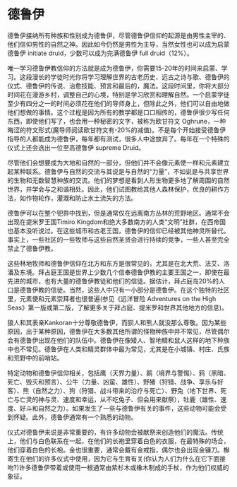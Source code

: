 # 德鲁伊

德鲁伊接纳所有种族和性别成为德鲁伊，尽管德鲁伊信仰的起源是由男性主宰的、他们信仰男性的自然之神。因此如今仍然是男性为主导，当然女性也可以成为启蒙德鲁伊
initiate druid，少数可以成为完满德鲁伊 full druid（12%）。

唯一学习德鲁伊教信仰的方法就是成为德鲁伊，你需要15-20年的时间来启蒙、学习。这段漫长的学徒时光你将学习理解世界的古老历史、远古之诗与歌、德鲁伊的仪式、德鲁伊的传说、治愈技能、预言和最后的，魔法。这段时间里，你将大部分时间花在漫游乡村，调整自己的心境，特别是学习欣赏和理解自然。一个启蒙学徒至少有四分之一的时间必须花在他们的导师身上，但除此之外，他们可以自由地做他们想做的事情。这个过程是因为所有的教学都是口口相传的，德鲁伊很少写任何东西，即使他们写了，也会用一种秘密的文字，被称为欧甘符文
Oghrune，一种晦涩的符文形式(魔导师阅读欧甘符文有-20%的减值)。不是每个开始接受德鲁伊指导的人都能成为德鲁伊，每年都有测试，很多人中途放弃了。每年在一个特殊的仪式上还会选出一位至高德鲁伊
supreme Druid。

尽管他们会想要成为大地和自然的一部分，但他们并不会像元素使一样和元素建立起某种联系。德鲁伊与自然的交流与其说是与自然的“力量”，不如说是与共享世界的生物和无数智慧种族的交流。他们的梦想是看到人形生物更多地了解周围的自然世界，并学会与之和谐相处。因此，他们试图教给其他人森林保护，优良的耕作方法，如作物轮作，灌溉和防止水土流失的方法。

德鲁伊可以在整个钯界中找到，但是通常仅在远离南方丛林的荒野地区。通常不会出现在提米罗王国Timiro
Kingdom和绝大多数南方的人类“文明”社群，在西帝国也基本没听说过。在这些城市和古老王国，德鲁伊的信仰已经被其他神灵所替代。事实上，一些社区的一些牧师与这些自然圣贤会进行持续的竞争，一些人甚至完全禁止了德鲁伊教。

这些林地牧师和德鲁伊信仰在北方和东方是很常见的，尤其是在北大荒、法艾、洛潘及东境。拜占庭王国是世界上少数几个信奉德鲁伊教的主要王国之一，即使在最先进的城市，也有大量的德鲁伊教徒和他们的信徒。据估计，拜占庭岛20%的人口是德鲁伊教的信徒。当然，这些人中只有一小部分是德鲁伊。在这个独特的社区里，元素使和元素崇拜者也很普遍(参见《远洋冒险
Adventures on the High
Seas》第一版或第二版，了解更多关于拜占庭、提米罗和世界其他地方的信息)。

狼人和其表亲Kankoran十分尊敬德鲁伊，而狈人和熊人就没那么尊敬。因为某些原因，出于某种原因，德鲁伊在大多数其他所谓的怪物种族中并不常见，尽管偶尔会有德鲁伊出现在他们的队伍中。德鲁伊在像矮人、智地精和鼠人这样的地下种族中也不常见。德鲁伊在人类和精灵群体中最为常见，尤其是在小城镇、村庄、氏族和荒野中的前哨站。

特定动物和德鲁伊信仰相关，包括鹰（天界力量）、鹅（境界与警惕）、鸦（黑暗、死亡、毁灭和预言）、公牛（力量、凶蛮、雄性）、野猪（狩猎、战争、享乐与好客）、熊（自然之力）、狗（狩猎、战斗带来的治疗与死亡）、野兔（地下世界、死亡与亡灵的神与灵、速度和幸运，从不吃兔子、但会用来献祭），牡鹿（雄性、速度、好斗和自然之力）。如果发生了一些与德鲁伊有关的事件，这些动物可能会受到怀疑。此外，德鲁伊通常有一个熟悉的动物。

仪式对德鲁伊来说是非常重要的，有许多动物会被献祭来创造他们的魔法。传统上，他们与白色联系在一起，在他们的长袍里穿着白色的衣服，在最特殊的场合，他们穿着白色的长袍。金也很重要，通常会戴有金戒指，偶尔也会出现金镰刀。槲寄生在他们的许多仪式中使用，因为它与生育有关(你认为人们为什么在它下面接吻?)许多德鲁伊带着或使用一根通常由紫杉木或橡木制成的手杖，作为他们权威的象征。
